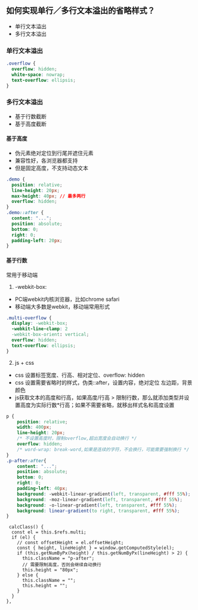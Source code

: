 ## 如何实现单行／多行文本溢出的省略样式？
- 单行文本溢出
- 多行文本溢出

### 单行文本溢出
```css
.overflow {
  overflow: hidden;
  white-space: nowrap;
  text-overflow: ellipsis;
}
```

### 多行文本溢出
- 基于行数截断
- 基于高度截断

#### 基于高度
- 伪元素绝对定位到行尾并遮住元素
- 兼容性好，各浏览器都支持
- 但是固定高度，不支持动态文本
```css
.demo {
  position: relative;
  line-height: 20px;
  max-height: 40px; // 最多两行
  overflow: hidden;
}
.demo::after {
  content: "...";
  position: absolute;
  bottom: 0;
  right: 0;
  padding-left: 20px;
}
```

#### 基于行数
常用于移动端
1. -webkit-box: 
  - PC端webkit内核浏览器，比如chrome safari
  - 移动端大多数是webkit，移动端常用形式
```css
.multi-overflow {
  display: -webkit-box;
  -webkit-line-clamp: 2
  -webkit-box-orient: vertical;
  overflow: hidden;
  text-overflow: ellipsis;
}
```
2. js + css
- css 设置标签宽度、行高、相对定位、overflow: hidden
- css 设置需要省略时的样式，伪类::after，设置内容，绝对定位 左边距，背景颜色
- js获取文本的高度和行高，如果高度/行高 > 限制行数，那么就添加类型并设置高度为实际行数*行高；如果不需要省略，就移出样式名和高度设置
```css
p {
    position: relative;
    width: 400px;
    line-height: 20px;
    /* 不设置高度时，限制overflow,超出宽度会自动换行 */
    overflow: hidden;
    /* word-wrap: break-word,如果是连续的字符，不会换行，可能需要强制换行 */
}
.p-after:after{
    content: "..."; 
    position: absolute; 
    bottom: 0; 
    right: 0; 
    padding-left: 40px;
    background: -webkit-linear-gradient(left, transparent, #fff 55%);
    background: -moz-linear-gradient(left, transparent, #fff 55%);
    background: -o-linear-gradient(left, transparent, #fff 55%);
    background: linear-gradient(to right, transparent, #fff 55%);
}
```
```js{4}
 calcClass() {
  const el = this.$refs.multi;
  if (el) {
    // const offsetHeight = el.offsetHeight;
    const { height, lineHeight } = window.getComputedStyle(el);
    if (this.getNumByPx(height) / this.getNumByPx(lineHeight) > 2) {
      this.className = "p-after";
      // 需要限制高度，否则会继续自动换行
      this.height = "80px";
    } else {
      this.className = "";
      this.height = "";
    }
  }
},
```